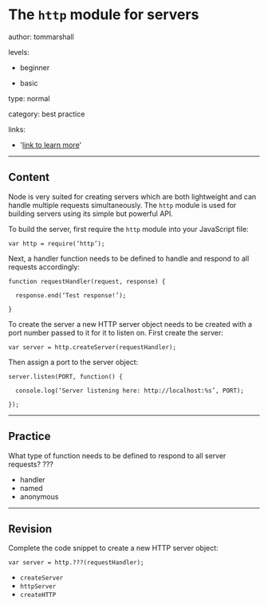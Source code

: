 # The `http` module for servers
author: tommarshall

levels:

  - beginner

  - basic

type: normal

category: best practice

links:

  - '[link to learn more](https://enki.com)'

---
## Content

Node is very suited for creating servers which are both lightweight and can handle multiple requests simultaneously. The `http` module is used for building servers using its simple but powerful API.

To build the server, first require the `http` module into your JavaScript file:
```
var http = require(‘http’);
```
Next, a handler function needs to be defined to handle and respond to all requests accordingly:
```
function requestHandler(request, response) {

  response.end(‘Test response!’);

}
```

To create the server a new HTTP server object needs to be created with a port number passed to it for it to listen on. First create the server:
```
var server = http.createServer(requestHandler);
```
Then assign a port to the server object:
```
server.listen(PORT, function() {

  console.log(‘Server listening here: http://localhost:%s’, PORT);

});
```

---
## Practice

What type of function needs to be defined to respond to all server requests?
???

* handler
* named
* anonymous

---
## Revision

Complete the code snippet to create a new HTTP server object:

```
var server = http.???(requestHandler);
```

* `createServer`
* `httpServer`
* `createHTTP`
